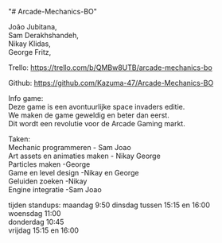 "# Arcade-Mechanics-BO" 

João Jubitana,\
Sam Derakhshandeh,\
Nikay Klidas,\
George Fritz,

Trello: https://trello.com/b/QMBw8UTB/arcade-mechanics-bo 

Github: https://github.com/Kazuma-47/Arcade-Mechanics-BO 

Info game:\
Deze game is een avontuurlijke space invaders editie.\
We maken de game geweldig en beter dan eerst.\
Dit wordt een revolutie voor de Arcade Gaming markt.

Taken:\
Mechanic programmeren - Sam Joao\
Art assets en animaties maken - Nikay George\
Particles maken -George\
Game en level design -Nikay en George\
Geluiden zoeken -Nikay\
Engine integratie -Sam Joao

tijden standups:
maandag 9:50 
dinsdag tussen 15:15 en 16:00                            
woensdag 11:00                                                    
donderdag 10:45                                                   
vrijdag 15:15 en 16:00 
